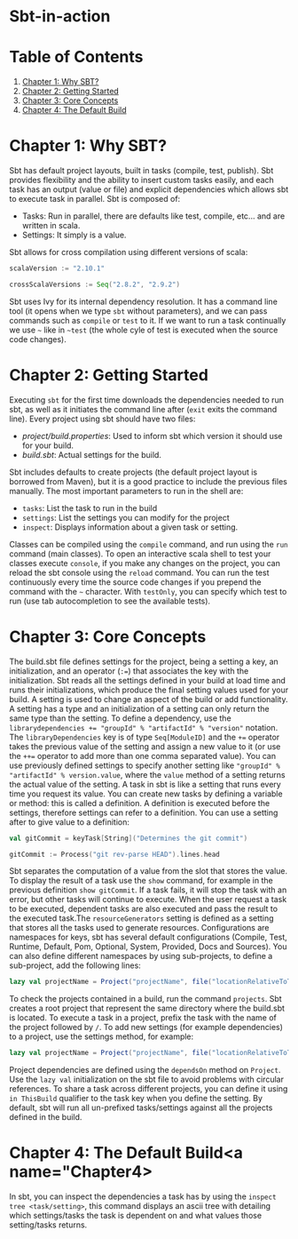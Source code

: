 # Sbt-in-action

# Table of Contents

1. [Chapter 1: Why SBT?](#Chapter1)
2. [Chapter 2: Getting Started](#Chapter2)
3. [Chapter 3: Core Concepts](#Chapter3)
4. [Chapter 4: The Default Build](#Chapter4)

# Chapter 1: Why SBT? <a name="Chapter1"></a>

Sbt has default project layouts, built in tasks (compile, test, publish). Sbt provides flexibility and the ability to insert custom tasks easily, and each task has an output (value or file) and explicit dependencies which allows sbt to execute task in parallel. Sbt is composed of:

* Tasks: Run in parallel, there are defaults like test, compile, etc... and are written in scala.
* Settings: It simply is a value.

Sbt allows for cross compilation using different versions of scala:

```scala
scalaVersion := "2.10.1"

crossScalaVersions := Seq("2.8.2", "2.9.2")
``` 

Sbt uses Ivy for its internal dependency resolution. It has a command line tool (it opens when we type `sbt` without parameters), and we can pass commands such as `compile` or `test` to it. If we want to run a task continually we use `~` like in `~test` (the whole cyle of test is executed when the source code changes).

# Chapter 2: Getting Started<a name="Chapter2"></a>

Executing `sbt` for the first time downloads the dependencies needed to run sbt, as well as it initiates the command line after (`exit` exits the command line). Every project using sbt should have two files:

* _project/build.properties_: Used to inform sbt which version it should use for your build.
* _build.sbt_: Actual settings for the build.

Sbt includes defaults to create projects (the default project layout is borrowed from Maven), but it is a good practice to include the previous files manually. The most important parameters to run in the shell are:

* `tasks`: List the task to run in the build
* `settings`: List the settings you can modify for the project
* `inspect`: Displays information about a given task or setting.

Classes can be compiled using the `compile` command, and run using the `run` command (main classes). To open an interactive scala shell to test your classes execute `console`, if you make any changes on the project, you can reload the sbt console using the `reload` command. You can run the test continuously every time the source code changes if you prepend the command with the `~` character. With `testOnly`, you can specify which test to run (use tab autocompletion to see the available tests).

# Chapter 3: Core Concepts<a name="Chapter3"></a>

The build.sbt file defines settings for the project, being a setting a key, an initialization, and an operator (`:=`) that associates the key with the initialization. Sbt reads all the settings defined in your build at load time and runs their initializations, which produce the final setting values used for your build. A setting is used to change an aspect of the build or add functionality. A setting has a type and an initialization of a setting can only return the same type than the setting. 
To define a dependency, use the `librarydependencies += "groupId" % "artifactId" % "version"` notation. The `libraryDependencies` key is of type `Seq[ModuleID]` and the `+=` operator takes the previous value of the setting and assign a new value to it (or use the `++=` operator to add more than one comma separated value). You can use previously defined settings to specify another setting like `"groupId" % "artifactId" % version.value`, where the `value` method of a setting returns the actual value of the setting.
A task in sbt is like a setting that runs every time you request its value. You can create new tasks by defining a variable or method: this is called a definition. A definition is executed before the settings, therefore settings can refer to a definition. You can use a setting after to give value to a definition:

```scala
val gitCommit = keyTask[String]("Determines the git commit")

gitCommit := Process("git rev-parse HEAD").lines.head
```

Sbt separates the computation of a value from the slot that stores the value. To display the result of a task use the `show` command, for example in the previous definition `show gitCommit`. If a task fails, it will stop the task with an error, but other tasks will continue to execute. When the user request a task to be executed, dependent tasks are also executed and pass the result to the executed task.The `resourceGenerators` setting is defined as a setting that stores all the tasks used to generate resources.
Configurations are namespaces for keys, sbt has several default configurations (Compile, Test, Runtime, Default, Pom, Optional, System, Provided, Docs and Sources). 
You can also define different namespaces by using sub-projects, to define a sub-project, add the following lines:

```scala
lazy val projectName = Project("projectName", file("locationRelativeToTheBaseDir")).settings()
```
 
To check the projects contained in a build, run the command `projects`. Sbt creates a root project that represent the same directory where the build.sbt is located. To execute a task in a project, prefix the task with the name of the project followed by 
`/`. To add new settings (for example dependencies) to a project, use the settings method, for example:

```scala
lazy val projectName = Project("projectName", file("locationRelativeToTheBaseDir")).settings(libraryDependencies ++= ...)
```

Project dependencies are defined using the `dependsOn` method on `Project`. Use the `lazy val` initialization on the sbt file to avoid problems with circular references. To share a task across different projects, you can define it using `in ThisBuild` qualifier to the task key when you define the setting. By default, sbt will run all un-prefixed tasks/settings against all the projects defined in the build.

# Chapter 4: The Default Build<a name="Chapter4></a>

In sbt, you can inspect the dependencies a task has by using the `inspect tree <task/setting>`, this command displays an ascii tree with detailing which settings/tasks the task is dependent on and what values those setting/tasks returns.

